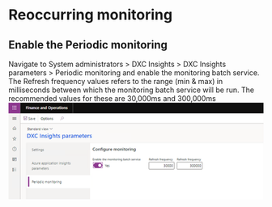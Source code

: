 # Reoccurring monitoring
## Enable the Periodic monitoring  
Navigate to System administrators > DXC Insights > DXC Insights parameters > Periodic monitoring and enable the monitoring batch service. 
The Refresh frequency values refers to the range (min & max) in milliseconds between which the monitoring batch service will be run. 
The recommended values for these are 30,000ms and 300,000ms
![Periodic_monitoring](/DXC-INSIGHTS/IMAGES/Periodic_monitoring.png)
